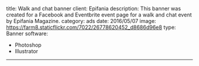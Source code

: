 title: Walk and chat banner
client: Epifania
description: This banner was created for a Facebook and Eventbrite event page for a walk and chat event by Epifania Magazine.
category: ads
date: 2016/05/07
image: https://farm8.staticflickr.com/7022/26778620452_d8686d96e8
type: Banner
software:
- Photoshop
- Illustrator
---